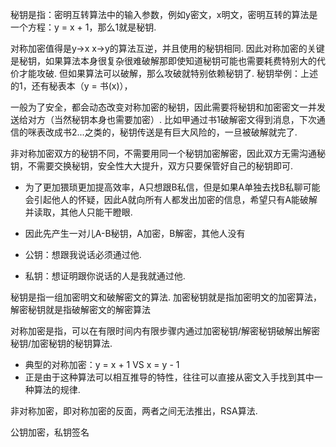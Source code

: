 

秘钥是指：密明互转算法中的输入参数，例如y密文，x明文，密明互转的算法是一个方程：y = x + 1，那么1就是秘钥.

对称加密值得是y->x  x->y的算法互逆，并且使用的秘钥相同.
因此对称加密的关键是秘钥，如果算法本身很复杂很难破解那即使知道秘钥可能也需要耗费特别大的代价才能攻破.
但如果算法可以破解，那么攻破就特别依赖秘钥了.
秘钥举例：上述的1，还有秘表本（y = 书(x)），

一般为了安全，都会动态改变对称加密的秘钥，因此需要将秘钥和加密密文一并发送给对方（当然秘钥本身也需要加密）.
比如甲通过书1破解密文得到消息，下次通信的咪表改成书2...之类的，秘钥传送是有巨大风险的，一旦被破解就完了.

非对称加密双方的秘钥不同，不需要用同一个秘钥加密解密，因此双方无需沟通秘钥，不需要交换秘钥，安全性大大提升，双方只要保管好自己的秘钥即可.
- 为了更加猥琐更加提高效率，A只想跟B私信，但是如果A单独去找B私聊可能会引起他人的怀疑，因此A就向所有人都发出加密的信息，希望只有A能破解并读取，其他人只能干瞪眼.
- 因此先产生一对儿A-B秘钥，A加密，B解密，其他人没有

- 公钥：想跟我说话必须通过他.
- 私钥：想证明跟你说话的人是我就通过他.


秘钥是指一组加密明文和破解密文的算法.
加密秘钥就是指加密明文的加密算法，解密秘钥就是指破解密文的解密算法


对称加密是指，可以在有限时间内有限步骤内通过加密秘钥/解密秘钥破解出解密秘钥/加密秘钥的秘钥算法.
  - 典型的对称加密：y = x + 1   VS  x = y - 1
   - 正是由于这种算法可以相互推导的特性，往往可以直接从密文入手找到其中一种算法的规律.


非对称加密，即对称加密的反面，两者之间无法推出，RSA算法.



公钥加密，私钥签名
